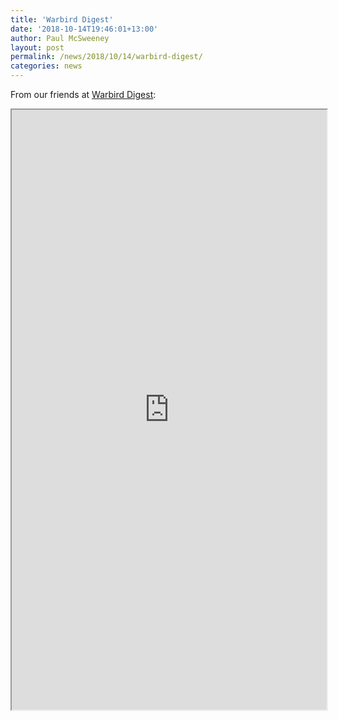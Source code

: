 ```yaml
---
title: 'Warbird Digest'
date: '2018-10-14T19:46:01+13:00'
author: Paul McSweeney
layout: post
permalink: /news/2018/10/14/warbird-digest/
categories: news
---
```


From our friends at [Warbird Digest](https://warbirddigest.com/):

<iframe src="https://warbirdsnews.com/warbird-restorations/pioneer-aero-p-40e-restoration-update.html/embed" width="100%" height="960px" scrolling="no" security="restricted" allowfullscreen="" loading="lazy" referrerpolicy="no-referrer-when-downgrade" title="“Pioneer Aero – P-40E Restoration Update” — Vintage Aviation News" style="position:relative;"></iframe>
